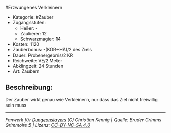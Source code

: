 #Erzwungenes Verkleinern  
- Kategorie: #Zauber  
- Zugangsstufen:  
  - Heiler: -  
  - Zauberer: 12  
  - Schwarzmagier: 14  
- Kosten: 1120  
- Zauberbonus: -(KÖR+HÄ)/2 des Ziels  
- Dauer: Probenergebnis/2 KR  
- Reichweite: VE/2 Meter  
- Abklingzeit: 24 Stunden  
- Art: Zaubern     

## Beschreibung:
Der Zauber wirkt genau wie Verkleinern, nur dass das Ziel nicht freiwillig sein muss


___
*Fanwerk für [Dungeonslayers](https://www.dungeonslayers.net/) (C) Christian Kennig | Quelle: Bruder Grimms Grimmoire 5 | Lizenz: [CC-BY-NC-SA 4.0](https://creativecommons.org/licenses/by-nc-sa/4.0/deed.de)*